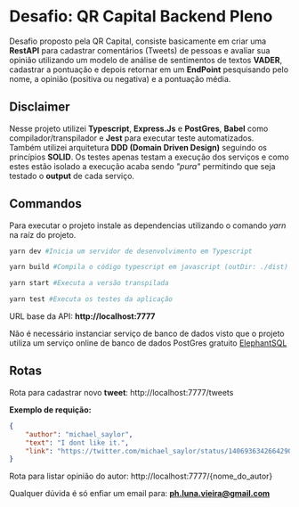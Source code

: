 # Desafio: QR Capital Backend Pleno

Desafio proposto pela QR Capital, consiste basicamente em criar uma **RestAPI** para cadastrar comentários (Tweets) de pessoas e avaliar sua opinião utilizando um modelo de análise de sentimentos de textos **VADER**, cadastrar a pontuação e depois retornar em um **EndPoint** pesquisando pelo nome, a opinião (positiva ou negativa) e a pontuação média.

## Disclaimer

Nesse projeto utilizei **Typescript**, **Express.Js** e **PostGres**, **Babel** como compilador/transpilador e **Jest** para executar teste automatizados.   
Também utilizei arquitetura **DDD (Domain Driven Design)** seguindo os princípios **SOLID**. Os testes apenas testam a execução dos serviços e como estes estão isolado a execução acaba sendo _"pura"_ permitindo que seja testado o **output** de cada serviço.
## Commandos

Para executar o projeto instale as dependencias utilizando o comando _yarn_ na raíz do projeto.

```bash
yarn dev #Inicia um servidor de desenvolvimento em Typescript

yarn build #Compila o código typescript em javascript (outDir: ./dist)

yarn start #Executa a versão transpilada

yarn test #Executa os testes da aplicação
```

URL base da API: **http://localhost:7777**

Não é necessário instanciar serviço de banco de dados visto que o projeto utiliza um serviço online de banco de dados PostGres gratuito [ElephantSQL](https://www.elephantsql.com)


## Rotas

Rota para cadastrar novo **tweet**: http://localhost:7777/tweets

**Exemplo de requição:**
```json
{
    "author": "michael_saylor",
    "text": "I dont like it.",
    "link": "https://twitter.com/michael_saylor/status/1406936342664290307"
}
```

Rota para listar opinião do autor: http://localhost:7777/{nome_do_autor}


Qualquer dúvida é só enfiar um email para: **ph.luna.vieira@gmail.com**